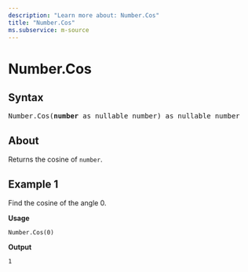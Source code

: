 ```yaml
---
description: "Learn more about: Number.Cos"
title: "Number.Cos"
ms.subservice: m-source
---
```

# Number.Cos

## Syntax

<pre>
Number.Cos(<b>number</b> as nullable number) as nullable number
</pre>

## About

Returns the cosine of `number`.

## Example 1

Find the cosine of the angle 0.

**Usage**

```powerquery-m
Number.Cos(0)
```

**Output**

`1`
